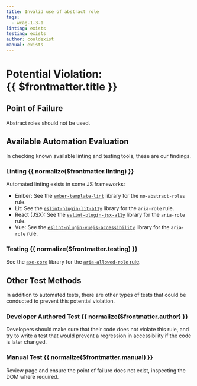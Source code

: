 ```yaml
---
title: Invalid use of abstract role
tags:
  - wcag-1-3-1
linting: exists
testing: exists
author: couldexist
manual: exists
---
```

<script setup>
  const normalize = (value) => {
    const v = (value || '').toLowerCase()
    if (v === 'exists') return 'Exists'
    if (v === 'couldexist') return 'Could Exist'
    if (v === 'cannotexist') return 'Cannot Exist'
    if (v === 'shouldexist') return 'Should Exist'
    if (v === 'mustexist') return 'Must Exist'
    return '—'
  }
</script>

# Potential Violation: <br/> {{ $frontmatter.title }}

## Point of Failure

Abstract roles should not be used.

## Available Automation Evaluation

In checking known available linting and testing tools, these are our findings.

### Linting <Badge type="info">{{ normalize($frontmatter.linting) }}</Badge>

Automated linting exists in some JS frameworks:

* Ember: See the [`ember-template-lint`](https://github.com/ember-template-lint/ember-template-lint) library for the `no-abstract-roles` rule.
* Lit: See the [`eslint-plugin-lit-a11y`](https://github.com/open-wc/open-wc/blob/master/docs/docs/linting/eslint-plugin-lit-a11y/) library for the `aria-role` rule.
* React (JSX): See the [`eslint-plugin-jsx-a11y`](https://github.com/jsx-eslint/eslint-plugin-jsx-a11y) library for the `aria-role` rule.
* Vue: See the [`eslint-plugin-vuejs-accessibility`](https://github.com/vue-a11y/eslint-plugin-vuejs-accessibility) library for the `aria-role` rule.

### Testing <Badge type="info">{{ normalize($frontmatter.testing) }}</Badge>

See the [`axe-core`](https://github.com/dequelabs/axe-core) library for the [`aria-allowed-role` rule](https://dequeuniversity.com/rules/axe/4.1/aria-allowed-role?application=RuleDescription).

## Other Test Methods

In addition to automated tests, there are other types of tests that could be conducted to prevent this potential violation.

### Developer Authored Test <Badge type="info">{{ normalize($frontmatter.author) }}</Badge>

Developers should make sure that their code does not violate this rule, and try to write a test that would prevent a regression in accessibility if the code is later changed.

### Manual Test <Badge type="info">{{ normalize($frontmatter.manual) }}</Badge>

Review page and ensure the point of failure does not exist, inspecting the DOM where required.

<TagLinks />

